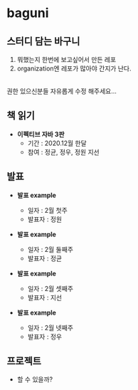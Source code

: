 # baguni
## 스터디 담는 바구니
1. 뭐했는지 한번에 보고싶어서 만든 레포
2. organization엔 레포가 많아야 간지가 난다.
<br>
권한 있으신분들 자유롭게 수정 해주세요...

## 책 읽기
- **이펙티브 자바 3판**
  - 기간 : 2020.12월 한달
  - 참여 : 정균, 정우, 정원 지선


## 발표
- **발표 example**
  - 일자 : 2월 첫주
  - 발표자 : 정원
  
- **발표 example**
  - 일자 : 2월 둘째주
  - 발표자 : 정균

- **발표 example**
  - 일자 : 2월 셋째주
  - 발표자 : 지선
  
- **발표 example**
  - 일자 : 2월 넷째주
  - 발표자 : 정우


## 프로젝트
- 할 수 있을까?
